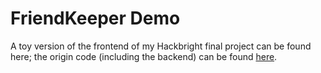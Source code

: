 # FriendKeeper Demo

A toy version of the frontend of my Hackbright final project can be found here; the origin code (including the backend) can be found [here](https://github.com/sloloris/hb-final-project). 